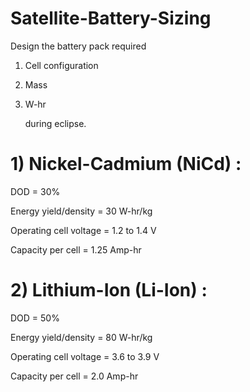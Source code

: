 # Satellite-Battery-Sizing

Design the battery pack required 

1) Cell configuration

2) Mass

3) W-hr 

   during eclipse.

# 1) Nickel-Cadmium (NiCd) :

DOD = 30%

Energy yield/density = 30 W-hr/kg

Operating cell voltage = 1.2 to 1.4 V

Capacity per cell = 1.25 Amp-hr



# 2) Lithium-Ion (Li-Ion) :

DOD = 50%

Energy yield/density = 80 W-hr/kg

Operating cell voltage = 3.6 to 3.9 V

Capacity per cell = 2.0 Amp-hr

